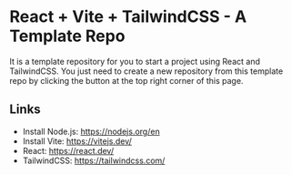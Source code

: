 # React + Vite + TailwindCSS - A Template Repo

It is a template repository for you to start a project using React and TailwindCSS.
You just need to create a new repository from this template repo by clicking the button at the top right corner of this page.

## Links

- Install Node.js: https://nodejs.org/en
- Install Vite: https://vitejs.dev/
- React: https://react.dev/
- TailwindCSS: https://tailwindcss.com/
